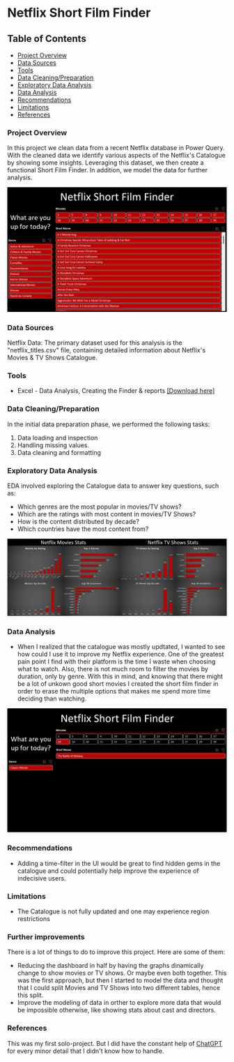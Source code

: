 # Netflix Short Film Finder

## Table of Contents

- [Project Overview](#project-overview)
- [Data Sources](#data-sources)
- [Tools](#tools)
- [Data Cleaning/Preparation](#data-cleaning/preparation)
- [Exploratory Data Analysis](#exploratory-data-analysis)
- [Data Analysis](#data-analysis)
- [Recommendations](#recommendations)
- [Limitations](#limitations)
- [References](#references)

### Project Overview
In this project we clean data from a recent Netflix database in Power Query. With the cleaned data we identify various aspects of the Netflix's Catalogue by showing some insights. Leveraging this dataset, we then create a functional Short Film Finder. In addition, we model the data for further analysis.

![Finder](newFinder.png)

### Data Sources

Netflix Data: The primary dataset used for this analysis is the "netflix_titles.csv" file, containing detailed information about Netflix's Movies & TV Shows Catalogue.

### Tools

- Excel - Data Analysis, Creating the Finder & reports [[Download here]](https://office.com/en-us/)

### Data Cleaning/Preparation

In the initial data preparation phase, we performed the following tasks:
1. Data loading and inspection
2. Handling missing values.
3. Data cleaning and formatting

### Exploratory Data Analysis

EDA involved exploring the Catalogue data to answer key questions, such as:

- Which genres are the most popular in movies/TV shows?
- Which are the ratings with most content in movies/TV Shows?
- How is the content distributed by decade?
- Which countries have the most content from?

![Dashboard](Dashboard.png)

### Data Analysis

- When I realized that the catalogue was mostly updtated, I wanted to see how could I use it to improve my Netflix experience. One of the greatest pain point I find with their platform is the time I waste when choosing what to watch. Also, there is not much room to filter the movies by duration, only by genre. With this in mind, and knowing that there might be a lot of unkown good short movies I created the short film finder in order to erase the multiple options that makes me spend more time deciding than watching.

![Finder in action](Finder-in-action3.png)
### Recommendations

- Adding a time-filter in the UI would be great to find hidden gems in the catalogue and could potentially help improve the experience of indecisive users.

### Limitations

- The Catalogue is not fully updated and one may experience region restrictions

### Further improvements

There is a lot of things to do to improve this project. Here are some of them:
- Reducing the dashboard in half by having the graphs dinamically change to show movies or TV shows. Or maybe even both together. This was the first approach, but then I started to model the data and thought that I could split Movies and TV Shows into two different tables, hence this split.
- Improve the modeling of data in orther to explore more data that would be impossible otherwise, like showing stats about cast and directors. 

### References

This was my first solo-project. But I did have the constant help of [ChatGPT](https://chat.openai.com/) for every minor detail that I didn't know how to handle. 
